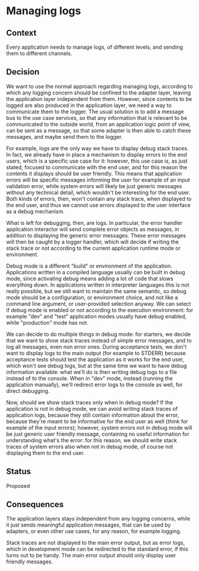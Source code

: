 # Managing logs


## Context

Every application needs to manage logs, of different levels, and sending them to different channels.


## Decision

We want to use the normal approach regarding managing logs, according to which any logging concern should be confined to the adapter layer, leaving the application layer independent from them. However, since contents to be logged are also produced in the application layer, we need a way to communicate them to the logger. The usual solution is to add a message bus to the use case services, so that any information that is relevant to be communicated to the outside world, from an application logic point of view, can be sent as a message, so that some adapter is then able to catch these messages, and maybe send them to the logger.

For example, logs are the only way we have to display debug stack traces. In fact, we already have in place a mechanism to display errors to the end users, which is a specific use case for it: however, this use case is, as just stated, focused to communicate with the end user, and for this reason the contents it displays should be user friendly. This means that application errors will be specific messages informing the user for example of an input validation error, while system errors will likely be just generic messages without any technical detail, which wouldn't be interesting for the end user. Both kinds of errors, then, won't contain any stack trace, when displayed to the end user, and thus we cannot use errors displayed to the user interface as a debug mechanism.

What is left for debugging, then, are logs. In particular, the error handler application interactor will send complete error objects as messages, in addition to displaying the generic error messages. These error messages will then be caught by a logger handler, which will decide if writing the stack trace or not according to the current application runtime mode or environment.

Debug mode is a different "build" or environment of the application. Applications written in a compiled language usually can be built in debug mode, since activating debug means adding a lot of code that slows everything down. In applications written in interpreter languages this is not really possible, but we still want to maintain the same semantic, so debug mode should be a configuration, or environment choice, and not like a command line argument, or user-provided selection anyway. We can select if debug mode is enabled or not according to the execution environment: for example "dev" and "test" application modes usually have debug enabled, while "production" mode has not.

We can decide to do multiple things in debug mode: for starters, we decide that we want to show stack traces instead of simple error messages, and to log all messages, even non error ones. During acceptance tests, we don't want to display logs to the main output (for example to STDERR) because acceptance tests should test the application as it works for the end user, which won't see debug logs, but at the same time we want to have debug information available: what we'll do is then writing debug logs to a file instead of to the console. When in "dev" mode, instead (running the application manually), we'll redirect error logs to the console as well, for direct debugging.

Now, should we show stack traces only when in debug mode? If the application is not in debug mode, we can avoid writing stack traces of application logs, because they still contain information about the error, because they're meant to be informative for the end user as well (think for example of the input errors); however, system errors not in debug mode will be just generic user friendly message, containing no useful information for understanding what's the error: for this reason, we should write stack traces of system errors also when not in debug mode, of course not displaying them to the end user.


## Status

Proposed


## Consequences

The application layers stays independent from any logging concerns, while it just sends meaningful application messages, that can be used by adapters, or even other use cases, for any reason, for example logging.

Stack traces are not displayed to the main error output, but as error logs, which in development mode can be redirected to the standard error, if this turns out to be handy. The main error output should only display user friendly messages.
